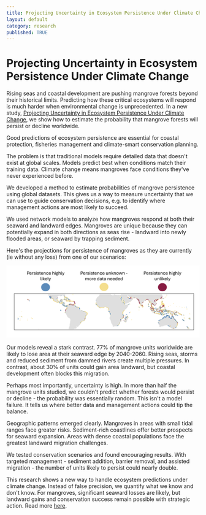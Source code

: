 ```yaml
---
title: Projecting Uncertainty in Ecosystem Persistence Under Climate Change
layout: default
category: research
published: TRUE
---
```


# Projecting Uncertainty in Ecosystem Persistence Under Climate Change

Rising seas and coastal development are pushing mangrove forests beyond their historical limits. Predicting how these critical ecosystems will respond is much harder when environmental change is unprecedented. In a new study, [Projecting Uncertainty in Ecosystem Persistence Under Climate Change](https://doi.org/10.1111/gcb.70468), we show how to estimate the probability that mangrove forests will persist or decline worldwide.

Good predictions of ecosystem persistence are essential for coastal protection, fisheries management and climate-smart conservation planning.

The problem is that traditional models require detailed data that doesn't exist at global scales. Models predict best when conditions match their training data. Climate change means mangroves face conditions they've never experienced before.

We developed a method to estimate probabilities of mangrove persistence using global datasets. This gives us a way to measure uncertainty that we can use to guide conservation decisions, e.g. to identify where management actions are most likely to succeed.

We used network models to analyze how mangroves respond at both their seaward and landward edges. Mangroves are unique because they can potentially expand in both directions as seas rise - landward into newly flooded areas, or seaward by trapping sediment.

Here's the projections for persistence of mangroves as they are currently (ie without any loss) from one of our scenarios: 

![](images/Buelow_etal2025-graphical-abstract.png)

Our models reveal a stark contrast. 77% of mangrove units worldwide are likely to lose area at their seaward edge by 2040-2060. Rising seas, storms and reduced sediment from dammed rivers create multiple pressures. In contrast, about 30% of units could gain area landward, but coastal development often blocks this migration.

Perhaps most importantly, uncertainty is high. In more than half the mangrove units studied, we couldn't predict whether forests would persist or decline - the probability was essentially random. This isn't a model failure. It tells us where better data and management actions could tip the balance.

Geographic patterns emerged clearly. Mangroves in areas with small tidal ranges face greater risks. Sediment-rich coastlines offer better prospects for seaward expansion. Areas with dense coastal populations face the greatest landward migration challenges.

We tested conservation scenarios and found encouraging results. With targeted management - sediment addition, barrier removal, and assisted migration - the number of units likely to persist could nearly double.

This research shows a new way to handle ecosystem predictions under climate change. Instead of false precision, we quantify what we know and don't know. For mangroves, significant seaward losses are likely, but landward gains and conservation success remain possible with strategic action. Read more [here](https://doi.org/10.1111/gcb.70468).


